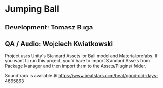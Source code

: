 # Jumping Ball
## Development: Tomasz Buga
## QA / Audio: Wojciech Kwiatkowski

Project uses Unity's Standard Assets for Ball model and Material prefabs. 
If you want to run this project, you'd have to import Standard Assets from Package Manager and then import them to the Assets/Plugins/ folder.

Soundtrack is available @ https://www.beatstars.com/beat/good-old-days-4665863
